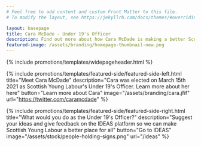 ```yaml
---
# Feel free to add content and custom Front Matter to this file.
# To modify the layout, see https://jekyllrb.com/docs/themes/#overriding-theme-defaults

layout: basepage
title: Cara McDade - Under 19's Officer
description: Find out more about how Cara McDade is making a better Scottish Young Labour for Under 19's
featured-image: /assets/branding/homepage-thumbnail-new.png
---
```


{% include promotions/templates/widepageheader.html %}

{% include promotions/templates/featured-side/featured-side-left.html title="Meet Cara McDade" description="Cara was elected on March 15th 2021 as Scottish Young Labour's Under 19's Officer. Learn more about her here" button="Learn more about Cara" image="/assets/branding/cara.jfif" url="https://twitter.com/caramcdade" %}


{% include promotions/templates/featured-side/featured-side-right.html title="What would you do as the Under 19's Officer?" description="Suggest your ideas and give feedback on the IDEAS platform so we can make Scottish Young Labour a better place for all" button="Go to IDEAS" image="/assets/stock/people-holding-signs.png" url="/ideas" %}
